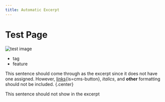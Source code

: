 ```yaml
---
title: Automatic Excerpt
---
```


# Test Page

![test image](test.jpg)
 
* tag
* feature

This sentence should come through as the excerpt
since it does not have one assigned.
However, [links](https://domain.tld){is=cms-button}, _italics_, and 
**other** formatting should not be included. {.center}

This sentence should not show in the excerpt